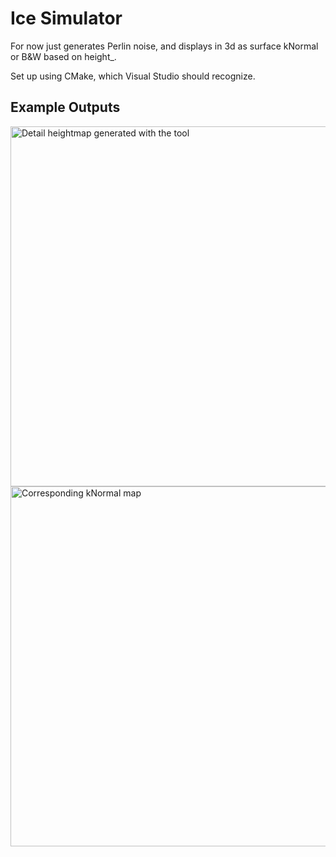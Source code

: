 # Ice Simulator

For now just generates Perlin noise, and displays in 3d as surface kNormal or B&W based on height_.

Set up using CMake, which Visual Studio should recognize.

## Example Outputs

<img alt="Detail heightmap generated with the tool" src="./img/kHeight.png" width="576">

<img alt="Corresponding kNormal map" src="./img/kNormal.png" width="576">
